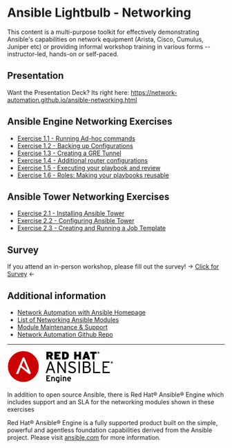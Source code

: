 # Ansible Lightbulb - Networking

This content is a multi-purpose toolkit for effectively demonstrating Ansible's capabilities on network equipment (Arista, Cisco, Cumulus, Juniper etc) or providing informal workshop training in various forms -- instructor-led, hands-on or self-paced.

## Presentation
Want the Presentation Deck?  Its right here: https://network-automation.github.io/ansible-networking.html

## Ansible Engine Networking Exercises

 - [Exercise 1.1 - Running Ad-hoc commands](1.1-adhoc)
 - [Exercise 1.2 - Backing up Configurations](1.2-backup)
 - [Exercise 1.3 - Creating a GRE Tunnel](1.3-gre)
 - [Exercise 1.4 - Additional router configurations](1.4-router_configs)
 - [Exercise 1.5 - Executing your playbook and review](1.5-run_routing_configs)                                              
 - [Exercise 1.6 - Roles: Making your playbooks reusable](1.6-roles)

## Ansible Tower Networking Exercises

- [Exercise 2.1 - Installing Ansible Tower](2.1-towerinstall)
- [Exercise 2.2 - Configuring Ansible Tower](2.2-towerconfigure)
- [Exercise 2.3 - Creating and Running a Job Template](2.3-towerjob)

## Survey
If you attend an in-person workshop, please fill out the survey!
-> [Click for Survey](http://bit.ly/net-lightbulb-survey) <-

## Additional information
 - [Network Automation with Ansible Homepage](https://www.ansible.com/network-automation)
 - [List of Networking Ansible Modules](http://docs.ansible.com/ansible/latest/list_of_network_modules.html)
 - [Module Maintenance & Support](http://docs.ansible.com/ansible/latest/modules_support.html)
 - [Network Automation Github Repo](https://github.com/network-automation)

 ---
 ![Ansible Red Hat Engine](ansible-engine-small.png)

 In addition to open source Ansible, there is Red Hat® Ansible® Engine which includes support and an SLA for the networking modules shown in these exercises

 Red Hat® Ansible® Engine is a fully supported product built on the simple, powerful and agentless foundation capabilities derived from the Ansible project.  Please visit [ansible.com](https://www.ansible.com/ansible-engine) for more information.

